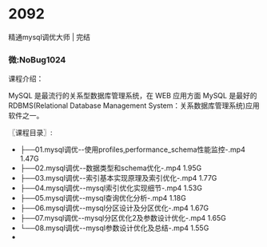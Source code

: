 # 2092
精通mysql调优大师 | 完结
### 微:NoBug1024 


课程介绍：

MySQL 是最流行的关系型数据库管理系统，在 WEB 应用方面 MySQL 是最好的 RDBMS(Relational Database Management System：关系数据库管理系统)应用软件之一。

〖课程目录〗:

- ├──01.mysql调优--使用profiles,performance_schema性能监控-.mp4  1.47G
- ├──02.mysql调优--数据类型和schema优化-.mp4  1.95G
- ├──03.mysql调优--索引基本实现原理及索引优化-.mp4  1.77G
- ├──04.mysql调优--mysql索引优化实现细节-.mp4  1.53G
- ├──05.mysql调优--mysql查询优化分析-.mp4  1.18G
- ├──06.mysql调优--mysql分区设计及分区优化-.mp4  1.67G
- ├──07.mysql调优--mysql分区优化2及参数设计优化-.mp4  1.65G
- └──08.mysql调优--mysql参数设计优化及总结-.mp4  1.55G
- 
